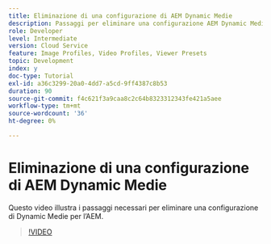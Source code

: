 ```yaml
---
title: Eliminazione di una configurazione di AEM Dynamic Medie
description: Passaggi per eliminare una configurazione AEM Dynamic Medie da AEM Assets.
role: Developer
level: Intermediate
version: Cloud Service
feature: Image Profiles, Video Profiles, Viewer Presets
topic: Development
index: y
doc-type: Tutorial
exl-id: a36c3299-20a0-4dd7-a5cd-9ff4387c8b53
duration: 90
source-git-commit: f4c621f3a9caa8c2c64b8323312343fe421a5aee
workflow-type: tm+mt
source-wordcount: '36'
ht-degree: 0%

---
```


# Eliminazione di una configurazione di AEM Dynamic Medie

Questo video illustra i passaggi necessari per eliminare una configurazione di Dynamic Medie per l’AEM.

>[!VIDEO](https://video.tv.adobe.com/v/335363?quality=12&learn=on)
